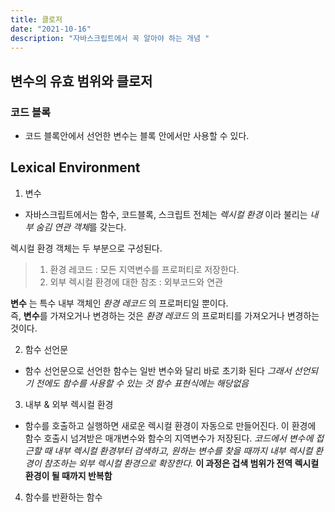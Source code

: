 ```yaml
---
title: 클로저
date: "2021-10-16"
description: "자바스크립트에서 꼭 알아야 하는 개념 "
---
```

## 변수의 유효 범위와 클로저

### 코드 블록 
- 코드 블록안에서 선언한 변수는 블록 안에서만 사용할 수 있다. 

## Lexical Environment
1. 변수 
- 자바스크립트에서는 함수, 코드블록, 스크립트 전체는 *렉시컬 환경* 이라 불리는 *내부 숨김 연관 객체*를 갖는다.

렉시컬 환경 객체는 두 부분으로 구성된다. 
> 1. 환경 레코드 : 모든 지역변수를 프로퍼티로 저장한다. 
> 2. 외부 렉시컬 환경에 대한 참조 : 외부코드와 연관 

**변수** 는 특수 내부 객체인 *환경 레코드* 의 프로퍼티일 뿐이다.  
즉, **변수**를 가져오거나 변경하는 것은 *환경 레코드* 의 프로퍼티를 가져오거나 변경하는 것이다.

2. 함수 선언문
- 함수 선언문으로 선언한 함수는 일반 변수와 달리 바로 초기화 된다
*그래서 선언되기 전에도 함수를 사용할 수 있는 것*
*함수 표현식에는 해당없음*

3. 내부 & 외부 렉시컬 환경
- 함수를 호출하고 실행하면 새로운 렉시컬 환경이 자동으로 만들어진다. 이 환경에 함수 호출시 넘겨받은 매개변수와 함수의 지역변수가 저장된다. 
*코드에서 변수에 접근할 때 내부 렉시컬 환경부터 검색하고, 원하는 변수를 찾을 때까지 내부 렉시컬 환경이 참조하는 외부 렉시컬 환경으로 확장한다.*
**이 과정은 겁색 범위가 전역 렉시컬 환경이 될 때까지 반복함**

4. 함수를 반환하는 함수 

